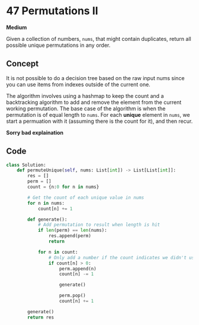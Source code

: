 # 47 Permutations II

**Medium**

Given a collection of numbers, `nums`, that might contain duplicates, return all possible unique permutations in any order.

## Concept

It is not possible to do a decision tree based on the raw input nums since you can use items from indexes outside of the current one.

The algorithm involves using a hashmap to keep the count and a backtracking algorithm to add and remove the element from the current working permutation. The base case of the algorithm is when the permutation is of equal length to `nums`. For each **unique** element in `nums`, we start a permuation with it (assuming there is the count for it), and then recur.

**Sorry bad explaination**

## Code

```python
class Solution:
    def permuteUnique(self, nums: List[int]) -> List[List[int]]:
        res = []
        perm = []
        count = {n:0 for n in nums}

        # Get the count of each unique value in nums
        for n in nums:
            count[n] += 1

        def generate():
            # Add permutation to result when length is hit
            if len(perm) == len(nums):
                res.append(perm)
                return

            for n in count:
                # Only add a number if the count indicates we didn't use all of it already
                if count[n] > 0:
                    perm.append(n)
                    count[n] -= 1

                    generate()

                    perm.pop()
                    count[n] += 1

        generate()
        return res
```
